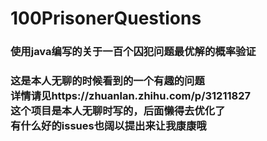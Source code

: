 # 100PrisonerQuestions
<h3>使用java编写的关于一百个囚犯问题最优解的概率验证<h3/>
这是本人无聊的时候看到的一个有趣的问题<br/>
详情请见https://zhuanlan.zhihu.com/p/31211827<br/>
这个项目是本人无聊时写的，后面懒得去优化了<br/>
有什么好的issues也阔以提出来让我康康哦
